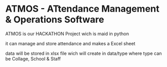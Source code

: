 # ATMOS - ATtendance Management & Operations Software

ATMOS is our HACKATHON Project wich is maid in python

it can manage and store attendance and makes a Excel sheet

data will be stored in xlsx file wich will create in data/type
where type can be Collage, School & Staff
